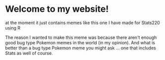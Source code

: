  <!--- need to point to new meme when I make it --->
# Welcome to my website!

at the moment it just contains memes like this one I have made for Stats220 using R
![]()

The reason I wanted to make this meme was because there aren't enough good bug type Pokemon memes in the world (in my opinion). And what is better than a bug type Pokemon meme you might ask ... one that includes Stats as well of course.
